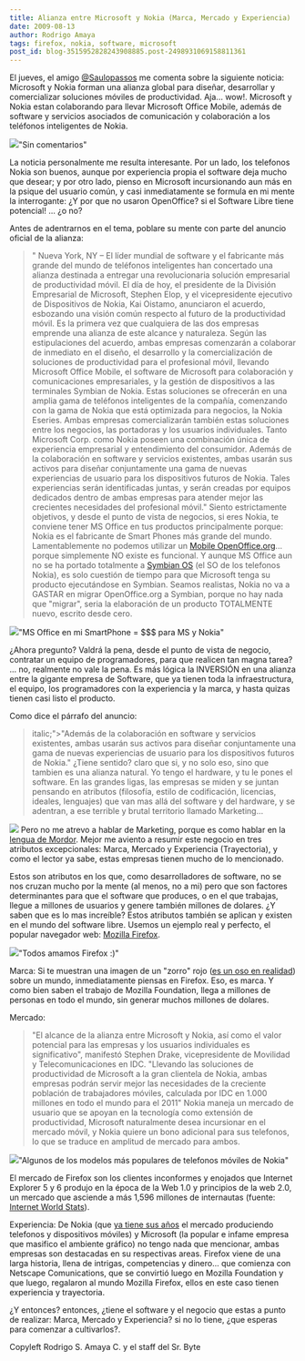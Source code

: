 ```yaml
---
title: Alianza entre Microsoft y Nokia (Marca, Mercado y Experiencia)
date: 2009-08-13
author: Rodrigo Amaya
tags: firefox, nokia, software, microsoft
post_id: blog-3515952828243908885.post-2498931069158811361
---
```


El jueves, el amigo [@Saulopassos](http://twitter.com/saulopassos) me comenta sobre la siguiente noticia: Microsoft y Nokia forman una alianza global para diseñar, desarrollar y comercializar soluciones móviles de productividad. Aja... wow!. Microsoft y Nokia estan colaborando para llevar Microsoft Office Mobile, además de software y servicios asociados de comunicación y colaboración a los teléfonos inteligentes de Nokia.

[![](http://4.bp.blogspot.com/_ayvorITawE4/SodUAzyHA1I/AAAAAAAACJI/_DeuIh1afOo/s320/nokia-microsoft-logo-aug.jpg)](http://4.bp.blogspot.com/_ayvorITawE4/SodUAzyHA1I/AAAAAAAACJI/_DeuIh1afOo/s1600-h/nokia-microsoft-logo-aug.jpg)"Sin comentarios"

La noticia personalmente me resulta interesante. Por un lado, los telefonos Nokia son buenos, aunque por experiencia propia el software deja mucho que desear; y por otro lado, pienso en Microsoft incursionando aun más en la psique del usuario común, y casi inmediatamente se formula en mi mente la interrogante: ¿Y por que no usaron OpenOffice? si el Software Libre tiene potencial! ... ¿o no?

Antes de adentrarnos en el tema, poblare su mente con parte del anuncio oficial de la alianza:

> " Nueva York, NY – El líder mundial
> de software y el fabricante más grande del mundo de teléfonos inteligentes han concertado una
> alianza destinada a entregar una revolucionaria solución empresarial de productividad móvil.
> El día de hoy, el presidente de la División Empresarial de Microsoft, Stephen Elop, y el
> vicepresidente ejecutivo de Dispositivos de Nokia, Kai Oistamo, anunciaron el acuerdo,
> esbozando una visión común respecto al futuro de la productividad móvil. Es la primera vez que
> cualquiera de las dos empresas emprende una alianza de este alcance y naturaleza.
> Según las estipulaciones del acuerdo, ambas empresas
> comenzarán a colaborar de inmediato en el diseño, el desarrollo y la comercialización de
> soluciones de productividad para el profesional móvil, llevando Microsoft Office Mobile, el
> software de Microsoft para colaboración y comunicaciones empresariales, y la gestión de
> dispositivos a las terminales Symbian de Nokia. Estas soluciones se ofrecerán en una amplia
> gama de teléfonos inteligentes de la compañía, comenzando con la gama de Nokia que está
> optimizada para negocios, la Nokia Eseries. Ambas empresas comercializarán también estas
> soluciones entre los negocios, las portadoras y los usuarios individuales.
> Tanto Microsoft
> Corp. como Nokia poseen una combinación única de experiencia empresarial y entendimiento del
> consumidor. Además de la colaboración en software y servicios existentes, ambas usarán sus
> activos para diseñar conjuntamente una gama de nuevas experiencias de usuario para los
> dispositivos futuros de Nokia. Tales experiencias serán identificadas juntas, y serán creadas
> por equipos dedicados dentro de ambas empresas para atender mejor las crecientes necesidades
> del profesional móvil."
Siento estrictamente objetivos, y desde el punto de vista de negocios, si eres Nokia, te conviene tener MS Office en tus productos principalmente porque: Nokia es el fabricante de Smart Phones más grande del mundo. Lamentablemente no podemos utilizar un [Mobile OpenOffice.org](https://mooo.dev.java.net/)... porque simplemente NO existe es funcional. Y aunque MS Office aun no se ha portado totalmente a [Symbian OS](http://en.wikipedia.org/wiki/Symbian_OS) (el SO de los telefonos Nokia), es solo cuestión de tiempo para que Microsoft tenga su producto ejecutándose en Symbian. Seamos realistas, Nokia no va a GASTAR en migrar OpenOffice.org a Symbian, porque no hay nada que "migrar", seria la elaboración de un producto TOTALMENTE nuevo, escrito desde cero.

[![](http://2.bp.blogspot.com/_ayvorITawE4/SodT-UTz3RI/AAAAAAAACIo/hGxVWVU-B5c/s320/Collabaration-of-Two-Giants-Nokia-and-Microsoft-Form-Alliance.jpg)](http://2.bp.blogspot.com/_ayvorITawE4/SodT-UTz3RI/AAAAAAAACIo/hGxVWVU-B5c/s1600-h/Collabaration-of-Two-Giants-Nokia-and-Microsoft-Form-Alliance.jpg)"MS Office en mi SmartPhone = $$$ para MS y Nokia"

¿Ahora pregunto? Valdrá la pena, desde el punto de vista de negocio, contratar un equipo de programadores, para que realicen tan magna tarea? ... no, realmente no vale la pena. Es más lógica la INVERSIÓN en una alianza entre la gigante empresa de Software, que ya tienen toda la infraestructura, el equipo, los programadores con la experiencia y la marca, y hasta quizas tienen casi listo el producto.

Como dice el párrafo del anuncio:
> italic;">"Además de la colaboración en software y
> servicios existentes, ambas usarán sus activos para diseñar conjuntamente una gama de nuevas
> experiencias de usuario para los dispositivos futuros de
> Nokia."
¿Tiene sentido? claro que si, y no solo eso, sino que tambien es una alianza natural. Yo tengo el hardware, y tu le pones el software. En las grandes ligas, las empresas se miden y se juntan pensando en atributos (filosofía, estilo de codificación, licencias, ideales, lenguajes) que van mas allá del software y del hardware, y se adentran, a ese terrible y brutal territorio llamado Marketing...

[![](http://4.bp.blogspot.com/_ayvorITawE4/SodUApYUCaI/AAAAAAAACJA/acC2-uQ6iOc/s320/MarketingEvil.jpg)](http://4.bp.blogspot.com/_ayvorITawE4/SodUApYUCaI/AAAAAAAACJA/acC2-uQ6iOc/s1600-h/MarketingEvil.jpg) Pero no me atrevo a hablar de Marketing, porque es como hablar en la [lengua de Mordor](http://en.wikipedia.org/wiki/Black_Speech). Mejor me aviento a resumir este negocio en tres atributos excepcionales: Marca, Mercado y Experiencia (Trayectoria), y como el lector ya sabe, estas empresas tienen mucho de lo mencionado.

Estos son atributos en los que, como desarrolladores de software, no se nos cruzan mucho por la mente (al menos, no a mi) pero que son factores determinantes para que el software que produces, o en el que trabajas, llegue a millones de usuarios y genere también millones de dolares. ¿Y saben que es lo mas increíble? Estos atributos también se aplican y existen en el mundo del software libre. Usemos un ejemplo real y perfecto, el popular navegador web: [Mozilla Firefox](http://es-ar.www.mozilla.com/es-AR/).

[![](http://3.bp.blogspot.com/_ayvorITawE4/SodT-tW7L_I/AAAAAAAACIw/9B-V6dWI5vY/s320/firefox-logo.png)](http://3.bp.blogspot.com/_ayvorITawE4/SodT-tW7L_I/AAAAAAAACIw/9B-V6dWI5vY/s1600-h/firefox-logo.png)"Todos amamos Firefox :)"

Marca: Si te muestran una imagen de un "zorro" rojo ([es un oso en realidad](http://en.wikipedia.org/wiki/Red_Panda)) sobre un mundo, inmediatamente piensas en Firefox. Eso, es marca. Y como bien saben el trabajo de Mozilla Foundation, llega a millones de personas en todo el mundo, sin generar muchos millones de dolares.

Mercado:

> "El alcance
> de la alianza entre Microsoft y Nokia, así como el valor potencial para las empresas y los
> usuarios individuales es significativo", manifestó Stephen Drake, vicepresidente de Movilidad
> y Telecomunicaciones en IDC. "Llevando las soluciones de productividad de Microsoft a la gran
> clientela de Nokia, ambas empresas podrán servir mejor las necesidades de la creciente
> población de trabajadores móviles, calculada por IDC en 1.000 millones en todo el mundo para
> el 2011"
Nokia maneja un mercado de usuario que se apoyan en la tecnología como extensión de productividad, Microsoft naturalmente desea incursionar en el mercado móvil, y Nokia quiere un bono adicional para sus telefonos, lo que se traduce en amplitud de mercado para ambos.

[![](http://2.bp.blogspot.com/_ayvorITawE4/SodT_JwARSI/AAAAAAAACI4/TND37Dab67o/s320/mail_for_exchange_inbox_lowres.jpg)](http://2.bp.blogspot.com/_ayvorITawE4/SodT_JwARSI/AAAAAAAACI4/TND37Dab67o/s1600-h/mail_for_exchange_inbox_lowres.jpg)"Algunos de los modelos más populares de telefonos móviles de Nokia"

El mercado de Firefox son los clientes inconformes y enojados que Internet Explorer 5 y 6 produjo en la época de la Web 1.0 y principios de la web 2.0, un mercado que asciende a más 1,596 millones de internautas (fuente: [Internet World Stats](http://www.internetworldstats.com/stats.htm)).

Experiencia: De Nokia (que [ya tiene sus años](http://en.wikipedia.org/wiki/Nokia) el mercado produciendo telefonos y dispositivos móviles) y Microsoft (la popular e infame empresa que masifico el ambiente gráfico) no tengo nada que mencionar, ambas empresas son destacadas en su respectivas areas. Firefox viene de una larga historia, llena de intrigas, competencias y dinero... que comienza con Netscape Comunications, que se convirtió luego en Mozilla Foundation y que luego, regalaron al mundo Mozilla Firefox, ellos en este caso tienen experiencia y trayectoria.

¿Y entonces? entonces, ¿tiene el software y el negocio que estas a punto de realizar: Marca, Mercado y Experiencia? si no lo tiene, ¿que esperas para comenzar a cultivarlos?.

Copyleft Rodrigo S. Amaya C. y el staff del Sr. Byte